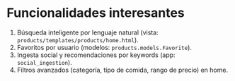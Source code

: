 # Funcionalidades interesantes

1. Búsqueda inteligente por lenguaje natural (vista: `products/templates/products/home.html`).
2. Favoritos por usuario (modelos: `products.models.Favorite`).
3. Ingesta social y recomendaciones por keywords (app: `social_ingestion`).
4. Filtros avanzados (categoría, tipo de comida, rango de precio) en home.
